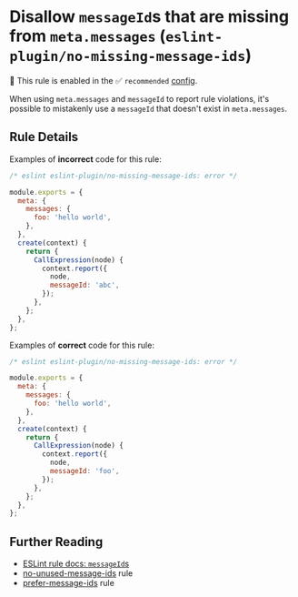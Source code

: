 # Disallow `messageId`s that are missing from `meta.messages` (`eslint-plugin/no-missing-message-ids`)

💼 This rule is enabled in the ✅ `recommended` [config](https://github.com/eslint-community/eslint-plugin-eslint-plugin#presets).

<!-- end auto-generated rule header -->

When using `meta.messages` and `messageId` to report rule violations, it's possible to mistakenly use a `messageId` that doesn't exist in `meta.messages`.

## Rule Details

Examples of **incorrect** code for this rule:

```js
/* eslint eslint-plugin/no-missing-message-ids: error */

module.exports = {
  meta: {
    messages: {
      foo: 'hello world',
    },
  },
  create(context) {
    return {
      CallExpression(node) {
        context.report({
          node,
          messageId: 'abc',
        });
      },
    };
  },
};
```

Examples of **correct** code for this rule:

```js
/* eslint eslint-plugin/no-missing-message-ids: error */

module.exports = {
  meta: {
    messages: {
      foo: 'hello world',
    },
  },
  create(context) {
    return {
      CallExpression(node) {
        context.report({
          node,
          messageId: 'foo',
        });
      },
    };
  },
};
```

## Further Reading

- [ESLint rule docs: `messageId`s](https://eslint.org/docs/latest/extend/custom-rules#messageids)
- [no-unused-message-ids](./no-unused-message-ids.md) rule
- [prefer-message-ids](./prefer-message-ids.md) rule
